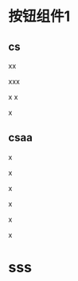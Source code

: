 <script setup>
import demo from './demo.vue'
</script>

# 按钮组件1

<Preview comp-name="QiuYeButton" demo-name="demo">
  <demo />
</Preview>

## cs

xx


xxx


x
x


x


## csaa

x



x


x


x


x

x



# sss